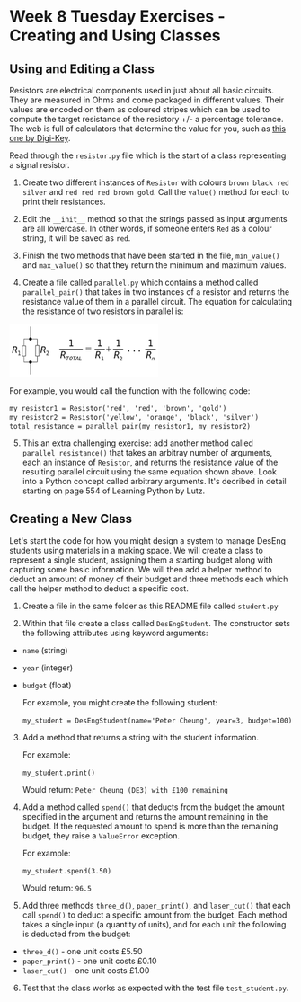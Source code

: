 # Week 8 Tuesday Exercises - Creating and Using Classes

## Using and Editing a Class

Resistors are electrical components used in just about all basic circuits. They are measured in Ohms and come packaged in different values. Their values are encoded on them as coloured stripes which can be used to compute the target resistance of the resistory +/- a percentage tolerance. The web is full of calculators that determine the value for you, such as [this one by Digi-Key](https://www.digikey.co.uk/en/resources/conversion-calculators/conversion-calculator-resistor-color-code-4-band).

Read through the `resistor.py` file which is the start of a class representing a signal resistor.

1. Create two different instances of `Resistor` with colours `brown black red silver` and `red red red brown gold`. Call the `value()` method for each to print their resistances.

2. Edit the `__init__` method so that the strings passed as input arguments are all lowercase. In other words, if someone enters `Red` as a colour string, it will be saved as `red`.

3. Finish the two methods that have been started in the file, `min_value()` and `max_value()` so that they return the minimum and maximum values.

4. Create a file called `parallel.py` which contains a method called `parallel_pair()` that takes in two instances of a resistor and returns the resistance value of them in a parallel circuit. The equation for calculating the resistance of two resistors in parallel is:

![Equation of resistance of parallel resistors](./img/parallel_eq.png)

For example, you would call the function with the following code:

```
my_resistor1 = Resistor('red', 'red', 'brown', 'gold')
my_resistor2 = Resistor('yellow', 'orange', 'black', 'silver')
total_resistance = parallel_pair(my_resistor1, my_resistor2)
```

5. This an extra challenging exercise: add another method called `parallel_resistance()` that takes an arbitray number of arguments, each an instance of `Resistor`, and returns the resistance value of the resulting parallel circuit using the same equation shown above. Look into a Python concept called arbitrary arguments. It's decribed in detail starting on page 554 of Learning Python by Lutz.



## Creating a New Class

Let's start the code for how you might design a system to manage DesEng students using materials in a making space. We will create a class to represent a single student, assigning them a starting budget along with capturing some basic information. We will then add a helper method to deduct an amount of money of their budget and three methods each which call the helper method to deduct a specific cost.

1. Create a file in the same folder as this README file called `student.py`

2. Within that file create a class called `DesEngStudent`. The constructor sets the following attributes using keyword arguments:

* `name` (string)
* `year` (integer)
* `budget` (float)

    For example, you might create the following student:
    
    `my_student = DesEngStudent(name='Peter Cheung', year=3, budget=100)`

3. Add a method that returns a string with the student information.

    For example:
    
    `my_student.print()`

    Would return:
    `Peter Cheung (DE3) with £100 remaining`

4. Add a method called `spend()` that deducts from the budget the amount specified in the argument and returns the amount remaining in the budget. If the requested amount to spend is more than the remaining budget, they raise a `ValueError` exception.

    For example:

    `my_student.spend(3.50)`

    Would return:
    `96.5`

5. Add three methods `three_d()`, `paper_print()`, and `laser_cut()` that each call `spend()` to deduct a specific amount from the budget. Each method takes a single input (a quantity of units), and for each unit the following is deducted from the budget:

* `three_d()` - one unit costs £5.50
* `paper_print()` - one unit costs £0.10
* `laser_cut()` - one unit costs £1.00

6. Test that the class works as expected with the test file `test_student.py`.
